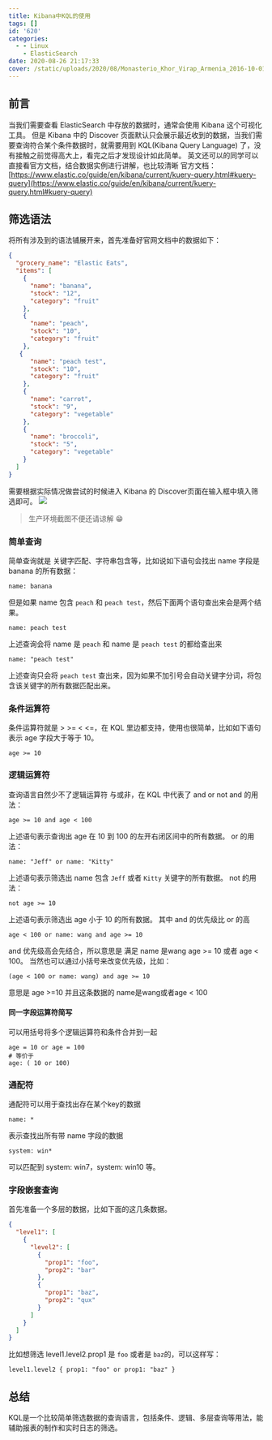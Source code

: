 ```yaml
---
title: Kibana中KQL的使用
tags: []
id: '620'
categories:
  - - Linux
    - ElasticSearch
date: 2020-08-26 21:17:33
cover: /static/uploads/2020/08/Monasterio_Khor_Virap_Armenia_2016-10-01_DD_25.jpg
---
```




## 前言

当我们需要查看 ElasticSearch 中存放的数据时，通常会使用 Kibana 这个可视化工具。 但是 Kibana 中的 Discover 页面默认只会展示最近收到的数据，当我们需要查询符合某个条件数据时，就需要用到 KQL(Kibana Query Language) 了，没有接触之前觉得高大上，看完之后才发现设计如此简单。 英文还可以的同学可以直接看官方文档，结合数据实例进行讲解，也比较清晰 官方文档：[https://www.elastic.co/guide/en/kibana/current/kuery-query.html#kuery-query](https://www.elastic.co/guide/en/kibana/current/kuery-query.html#kuery-query)

## 筛选语法

将所有涉及到的语法铺展开来，首先准备好官网文档中的数据如下：

```json
{
  "grocery_name": "Elastic Eats",
  "items": [
    {
      "name": "banana",
      "stock": "12",
      "category": "fruit"
    },
    {
      "name": "peach",
      "stock": "10",
      "category": "fruit"
    },
   {
      "name": "peach test",
      "stock": "10",
      "category": "fruit"
    },
    {
      "name": "carrot",
      "stock": "9",
      "category": "vegetable"
    },
    {
      "name": "broccoli",
      "stock": "5",
      "category": "vegetable"
    }
  ]
}
```

需要根据实际情况做尝试的时候进入 Kibana 的 Discover页面在输入框中填入筛选即可。 [![](/static/uploads/2020/08/bf38129fb9a6a1d593feb32d28b50582.png)](/static/uploads/2020/08/bf38129fb9a6a1d593feb32d28b50582.png)

> 生产环境截图不便还请谅解 😁

### 简单查询

简单查询就是 关键字匹配、字符串包含等，比如说如下语句会找出 name 字段是 banana 的所有数据：

```kql
name: banana
```

但是如果 name 包含 `peach` 和 `peach test`，然后下面两个语句查出来会是两个结果。

```kql
name: peach test
```

上述查询会将 name 是 `peach` 和 name 是 `peach test` 的都给查出来

```kql
name: "peach test"
```

上述查询只会将 `peach test` 查出来，因为如果不加引号会自动关键字分词，将包含该关键字的所有数据匹配出来。

### 条件运算符

条件运算符就是 > >= < <=，在 KQL 里边都支持，使用也很简单，比如如下语句表示 age 字段大于等于 10。

```kql
age >= 10
```

### 逻辑运算符

查询语言自然少不了逻辑运算符 与或非，在 KQL 中代表了 and or not and 的用法：

```kql
age >= 10 and age < 100
```

上述语句表示查询出 age 在 10 到 100 的左开右闭区间中的所有数据。 or 的用法：

```kql
name: "Jeff" or name: "Kitty"
```

上述语句表示筛选出 name 包含 `Jeff` 或者 `Kitty` 关键字的所有数据。 not 的用法：

```kql
not age >= 10
```

上述语句表示筛选出 age 小于 10 的所有数据。 其中 and 的优先级比 or 的高

```kql
age < 100 or name: wang and age >= 10
```

and 优先级高会先结合，所以意思是 满足 name 是wang age >= 10 或者 age < 100。 当然也可以通过小括号来改变优先级，比如：

```kql
(age < 100 or name: wang) and age >= 10
```

意思是 age >=10 并且这条数据的 name是wang或者age < 100

#### 同一字段运算符简写

可以用括号将多个逻辑运算符和条件合并到一起

```kql
age = 10 or age = 100
# 等价于
age: ( 10 or 100)
```

### 通配符

通配符可以用于查找出存在某个key的数据

```kql
name: *
```

表示查找出所有带 name 字段的数据

```kql
system: win*
```

可以匹配到 system: win7，system: win10 等。

### 字段嵌套查询

首先准备一个多层的数据，比如下面的这几条数据。

```json
{
  "level1": [
    {
      "level2": [
        {
          "prop1": "foo",
          "prop2": "bar"
        },
        {
          "prop1": "baz",
          "prop2": "qux"
        }
      ]
    }
  ]
}
```

比如想筛选 level1.level2.prop1 是 `foo` 或者是 `baz`的，可以这样写：

```kql
level1.level2 { prop1: "foo" or prop1: "baz" }
```

## 总结

KQL是一个比较简单筛选数据的查询语言，包括条件、逻辑、多层查询等用法，能辅助报表的制作和实时日志的筛选。